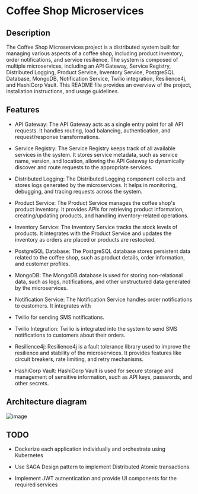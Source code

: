 # Coffee Shop Microservices

## Description


The Coffee Shop Microservices project is a distributed system built for managing various aspects of a coffee shop, including product inventory, order notifications, and service resilience. The system is composed of multiple microservices, including an API Gateway, Service Registry, Distributed Logging, Product Service, Inventory Service, PostgreSQL Database, MongoDB, Notification Service, Twilio integration, Resilience4j, and HashiCorp Vault. This README file provides an overview of the project, installation instructions, and usage guidelines.

## Features
- API Gateway: The API Gateway acts as a single entry point for all API requests. It handles routing, load balancing, authentication, and request/response transformations.

- Service Registry: The Service Registry keeps track of all available services in the system. It stores service metadata, such as service name, version, and location, allowing the API Gateway to dynamically discover and route requests to the appropriate services.

- Distributed Logging: The Distributed Logging component collects and stores logs generated by the microservices. It helps in monitoring, debugging, and tracing requests across the system.

- Product Service: The Product Service manages the coffee shop's product inventory. It provides APIs for retrieving product information, creating/updating products, and handling inventory-related operations.

- Inventory Service: The Inventory Service tracks the stock levels of products. It integrates with the Product Service and updates the inventory as orders are placed or products are restocked.

- PostgreSQL Database: The PostgreSQL database stores persistent data related to the coffee shop, such as product details, order information, and customer profiles.

- MongoDB: The MongoDB database is used for storing non-relational data, such as logs, notifications, and other unstructured data generated by the microservices.

- Notification Service: The Notification Service handles order notifications to customers. It integrates with 

- Twilio for sending SMS notifications.

- Twilio Integration: Twilio is integrated into the system to send SMS notifications to customers about their orders.

- Resilience4j: Resilience4j is a fault tolerance library used to improve the resilience and stability of the microservices. It provides features like circuit breakers, rate limiting, and retry mechanisms.

- HashiCorp Vault: HashiCorp Vault is used for secure storage and management of sensitive information, such as API keys, passwords, and other secrets.

## Architecture diagram
![image](https://github.com/teja0404/CoffeeShop/assets/38076041/d561e933-db7e-410d-9a23-b031a9d4412d)

## TODO

- Dockerize each application individually and orchestrate using Kubernetes

- Use SAGA Design pattern to implement Distributed Atomic transactions

- Implement JWT autnentication and provide UI components for the required services
